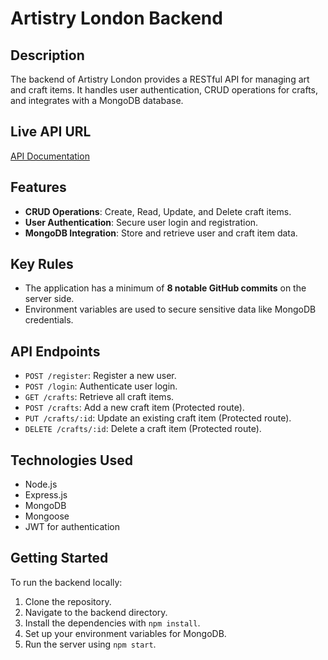 # Artistry London Backend

## Description
The backend of Artistry London provides a RESTful API for managing art and craft items. It handles user authentication, CRUD operations for crafts, and integrates with a MongoDB database.

## Live API URL
[API Documentation](https://artistry-london-server-bdp4bd6hl-jamil-aktar-ifats-projects.vercel.app)

## Features
- **CRUD Operations**: Create, Read, Update, and Delete craft items.
- **User Authentication**: Secure user login and registration.
- **MongoDB Integration**: Store and retrieve user and craft item data.

## Key Rules
- The application has a minimum of **8 notable GitHub commits** on the server side.
- Environment variables are used to secure sensitive data like MongoDB credentials.

## API Endpoints
- `POST /register`: Register a new user.
- `POST /login`: Authenticate user login.
- `GET /crafts`: Retrieve all craft items.
- `POST /crafts`: Add a new craft item (Protected route).
- `PUT /crafts/:id`: Update an existing craft item (Protected route).
- `DELETE /crafts/:id`: Delete a craft item (Protected route).

## Technologies Used
- Node.js
- Express.js
- MongoDB
- Mongoose
- JWT for authentication

## Getting Started
To run the backend locally:
1. Clone the repository.
2. Navigate to the backend directory.
3. Install the dependencies with `npm install`.
4. Set up your environment variables for MongoDB.
5. Run the server using `npm start`.
